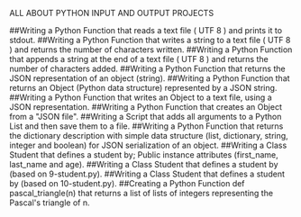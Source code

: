 ALL ABOUT PYTHON INPUT AND OUTPUT PROJECTS

##Writing a Python Function that reads a text file ( UTF 8 ) and prints it to stdout.
##Writing a Python Function that writes a string to a text file ( UTF 8 ) and returns the number of characters written.
##Writing a Python Function that appends a string at the end of a text file ( UTF 8 ) and returns the number of characters added.
##Writing a Python Function that returns the JSON representation of an object (string).
##Writing a Python Function that returns an Object (Python data structure) represented by a JSON string.
##Writing a Python Function that writes an Object to a text file, using a JSON representation.
##Writing a Python Function that creates an Object from a "JSON file".
##Writing a Script that adds all arguments to a Python List and then save them to a file.
##Writing a Python Function that returns the dictionary description with simple data structure (list, dictionary, string, integer and boolean) for JSON serialization of an object.
##Writing a Class Student that defines a student by; Public instance attributes (first_name, last_name and age).
##Writing a Class Student that defines a student by (based on 9-student.py).
##Writing a Class Student that defines a student by (based on 10-student.py).
##Creating a Python Function def pascal_triangle(n) that returns a list of lists of integers representing the Pascal's triangle of n.
